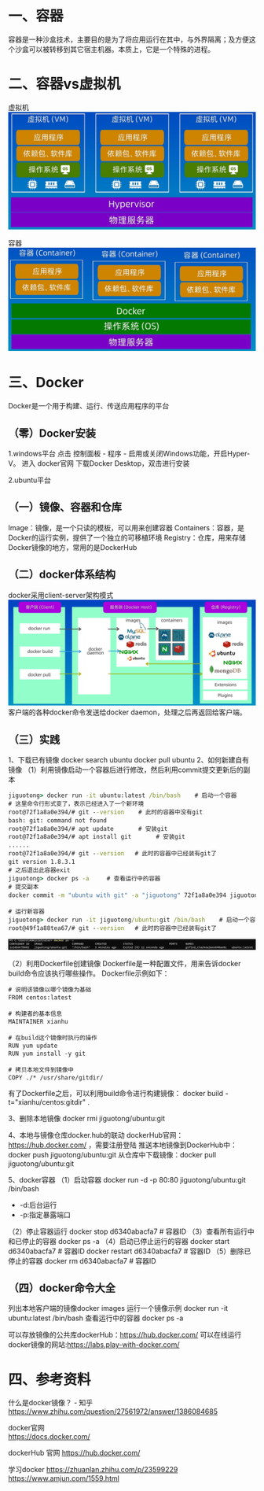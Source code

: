 # 一、容器
容器是一种沙盒技术，主要目的是为了将应用运行在其中，与外界隔离；及方便这个沙盒可以被转移到其它宿主机器。本质上，它是一个特殊的进程。
# 二、容器vs虚拟机
虚拟机
![1688546053920](image/Docker学习笔记/1688546053920.png)

容器
![1688546208703](image/Docker学习笔记/1688546208703.png)

# 三、Docker
Docker是一个用于构建、运行、传送应用程序的平台
## （零）Docker安装
1.windows平台
点击 控制面板 - 程序 - 启用或关闭Windows功能，开启Hyper-V。
进入 docker官网 下载Docker Desktop，双击进行安装

2.ubuntu平台

## （一）镜像、容器和仓库
Image：镜像，是一个只读的模板，可以用来创建容器
Containers：容器，是Docker的运行实例，提供了一个独立的可移植环境
Registry：仓库，用来存储Docker镜像的地方，常用的是DockerHub
## （二）docker体系结构
docker采用client-server架构模式
![1688630375850](image/Docker学习笔记/1688630375850.png)
客户端的各种docker命令发送给docker daemon，处理之后再返回给客户端。

## （三）实践
1、下载已有镜像
docker search ubuntu
docker pull ubuntu
2、如何新建自有镜像
（1）利用镜像启动一个容器后进行修改，然后利用commit提交更新后的副本
```cmd
jiguotong> docker run -it ubuntu:latest /bin/bash    # 启动一个容器
# 这里命令行形式变了，表示已经进入了一个新环境
root@72f1a8a0e394/# git --version    # 此时的容器中没有git
bash: git: command not found
root@72f1a8a0e394/# apt update       # 安装git
root@72f1a8a0e394/# apt install git       # 安装git
......
root@72f1a8a0e394/# git --version   # 此时的容器中已经装有git了
git version 1.8.3.1
# 之后退出此容器exit
jiguotong> docker ps -a     # 查看运行中的容器
# 提交副本
docker commit -m "ubuntu with git" -a "jiguotong" 72f1a8a0e394 jiguotong/ubuntu:git

# 运行新容器
jiguotong> docker run -it jiguotong/ubuntu:git /bin/bash    # 启动一个容器
root@49f1a88tea67/# git --version   # 此时的容器中已经装有git了
```
![1688637627667](image/Docker学习笔记/1688637627667.png)

（2）利用Dockerfile创建镜像
Dockerfile是一种配置文件，用来告诉docker build命令应该执行哪些操作。
Dockerfile示例如下：
```docker
# 说明该镜像以哪个镜像为基础
FROM centos:latest

# 构建者的基本信息
MAINTAINER xianhu

# 在build这个镜像时执行的操作
RUN yum update
RUN yum install -y git

# 拷贝本地文件到镜像中
COPY ./* /usr/share/gitdir/
```
有了Dockerfile之后，可以利用build命令进行构建镜像：
docker build -t="xianhu/centos:gitdir" .

3、删除本地镜像
docker rmi jiguotong/ubuntu:git

4、本地与镜像仓库docker.hub的联动
dockerHub官网：https://hub.docker.com/ ，需要注册登陆
推送本地镜像到DockerHub中：docker push jiguotong/ubuntu:git
从仓库中下载镜像：docker pull jiguotong/ubuntu:git

5、docker容器
（1）启动容器
docker run -d -p 80:80 jiguotong/ubuntu:git /bin/bash
+ -d:后台运行
+ -p:指定暴露端口

（2）停止容器运行
docker stop d6340abacfa7 # 容器ID
（3）查看所有运行中和已停止的容器
docker ps -a
（4）启动已停止运行的容器
docker start d6340abacfa7 # 容器ID
docker restart d6340abacfa7 # 容器ID
（5）删除已停止的容器
docker rm d6340abacfa7 # 容器ID

## （四）docker命令大全
列出本地客户端的镜像docker images
运行一个镜像示例    docker run -it ubuntu:latest /bin/bash
查看运行中的容器    docker ps -a

可以存放镜像的公共库dockerHub：https://hub.docker.com/
可以在线运行docker镜像的网站:https://labs.play-with-docker.com/
# 四、参考资料
什么是docker镜像？ - 知乎
https://www.zhihu.com/question/27561972/answer/1386084685

docker官网  
https://docs.docker.com/

dockerHub 官网
https://hub.docker.com/

学习docker
https://zhuanlan.zhihu.com/p/23599229
https://www.amjun.com/1559.html